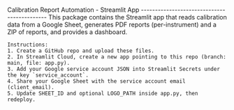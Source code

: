 \
    Calibration Report Automation - Streamlit App
    --------------------------------------------
    This package contains the Streamlit app that reads calibration data from a Google Sheet,
    generates PDF reports (per-instrument) and a ZIP of reports, and provides a dashboard.

    Instructions:
    1. Create a GitHub repo and upload these files.
    2. In Streamlit Cloud, create a new app pointing to this repo (branch: main, file: app.py).
    3. Add your Google service account JSON into Streamlit Secrets under the key `service_account`.
    4. Share your Google Sheet with the service account email (client_email).
    5. Update SHEET_ID and optional LOGO_PATH inside app.py, then redeploy.
